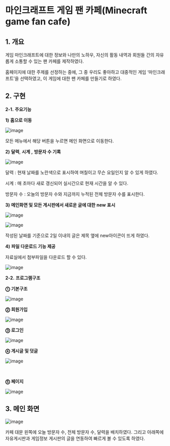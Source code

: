 # 마인크래프트 게임 팬 카페(Minecraft game fan cafe)

## 1. 개요

게임 마인크래프트에 대한 정보와 나만의 노하우, 자신의 활동 내역과 회원들 간의 자유롭게 소통할 수 있는 팬 카페를 제작하였다.

홈페이지에 대한 주제를 선정하는 중에, 그 중 우리도 좋아하고 대중적인 게임 ‘마인크래프트’을 선택하였고, 이 게임에 대한 팬 카페를 만들기로 하였다. 



## 2. 구현

**2-1.** **주요기능**

**1)** **홈으로 이동**

  ![image](https://user-images.githubusercontent.com/20302410/51963708-cda82d00-24a7-11e9-932a-f1832d09a955.png)

 모든 메뉴에서 해당 버튼을 누르면 메인 화면으로 이동한다.

**2)** **달력**, **시계** **,** **방문자 수 기록**  

![image](https://user-images.githubusercontent.com/20302410/51963714-d13bb400-24a7-11e9-950d-d0600b1080fc.png)

달력 : 현재 날짜를 노란색으로 표시하여 며칠이고 무슨 요일인지 알 수 있게 하였다.

시계 : 매 초마다 새로 갱신되어 실시간으로 현재 시간을 알 수 있다.

방문자 수 : 오늘의 방문자 수와 지금까지 누적된 전체 방문자 수를 표시한다.

**3)** **메인화면 및 모든 게시판에서 새로운 글에 대한** **new** **표시**

![image](https://user-images.githubusercontent.com/20302410/51963796-fd573500-24a7-11e9-9f2e-72e98818d3b1.png)



![image](https://user-images.githubusercontent.com/20302410/51963806-021be900-24a8-11e9-89a9-1ec5f10401b2.png)

작성된 날짜를 기준으로 2일 이내의 글은 제목 옆에 new아이콘이 뜨게 하였다.

**4)** **파일 다운로드 기능 제공**

자료실에서 첨부파일을 다운로드 할 수 있다.

![image](https://user-images.githubusercontent.com/20302410/51963810-0516d980-24a8-11e9-93ee-75844f905a12.png)



**2-2.** **프로그램구조**

**⓵** **기본구조**

 ![image](https://user-images.githubusercontent.com/20302410/51963867-32638780-24a8-11e9-8d62-cd94606bf511.png)

**⓶** **회원가입**

​![image](https://user-images.githubusercontent.com/20302410/51963868-32fc1e00-24a8-11e9-8735-08cc1a363ac1.png)

**⓷** **로그인**

![image](https://user-images.githubusercontent.com/20302410/51963871-34c5e180-24a8-11e9-9ae1-c1425ba678c2.png)



**⓸** **게시글 및 덧글**

![image](https://user-images.githubusercontent.com/20302410/51963875-37283b80-24a8-11e9-910e-98cfbf9b5fb6.png)

​     

**⓹** **페이지**

![image](https://user-images.githubusercontent.com/20302410/51963876-38596880-24a8-11e9-93cb-6ad9c6ded3cf.png)



## 3.  메인 화면

![image](https://user-images.githubusercontent.com/20302410/51964113-d6e5c980-24a8-11e9-96e0-aaba3997fa28.png)

카페 대문 왼쪽에 오늘 방문자 수, 전체 방문자 수, 달력을 배치하였다. 그리고 아래쪽에 자유게시판과 게임정보 게시판의 글을 연동하여 빠르게 볼 수 있도록 하였다.

